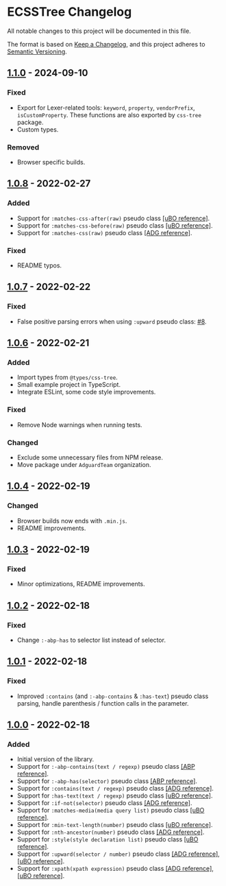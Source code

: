 <!-- markdownlint-disable MD024 -->
# ECSSTree Changelog

All notable changes to this project will be documented in this file.

The format is based on [Keep a Changelog][keepachangelog], and this project adheres to [Semantic Versioning][semver].

[keepachangelog]: https://keepachangelog.com/en/1.0.0/
[semver]: https://semver.org/spec/v2.0.0.html

## [1.1.0] - 2024-09-10

### Fixed

- Export for Lexer-related tools: `keyword`, `property`, `vendorPrefix`, `isCustomProperty`.
  These functions are also exported by `css-tree` package.
- Custom types.

### Removed

- Browser specific builds.

[1.1.0]: https://github.com/AdguardTeam/ecsstree/compare/v1.0.8...v1.1.0

## [1.0.8] - 2022-02-27

### Added

- Support for `:matches-css-after(raw)` pseudo class [[uBO reference]][matches-css-after-ubo].
- Support for `:matches-css-before(raw)` pseudo class [[uBO reference]][matches-css-before-ubo].
- Support for `:matches-css(raw)` pseudo class [[ADG reference]][matches-css-ubo].

### Fixed

- README typos.

[1.0.8]: https://github.com/AdguardTeam/ecsstree/compare/v1.0.7...v1.0.8
[matches-css-after-ubo]: https://github.com/gorhill/uBlock/wiki/Procedural-cosmetic-filters#subjectmatches-css-afterarg
[matches-css-before-ubo]: https://github.com/gorhill/uBlock/wiki/Procedural-cosmetic-filters#subjectmatches-css-beforearg
[matches-css-ubo]: https://github.com/gorhill/uBlock/wiki/Procedural-cosmetic-filters#subjectmatches-cssarg

## [1.0.7] - 2022-02-22

### Fixed

- False positive parsing errors when using `:upward` pseudo class: [#8].

[#8]: https://github.com/AdguardTeam/ecsstree/pull/8
[1.0.7]: https://github.com/AdguardTeam/ecsstree/compare/v1.0.6...v1.0.7

## [1.0.6] - 2022-02-21

### Added

- Import types from `@types/css-tree`.
- Small example project in TypeScript.
- Integrate ESLint, some code style improvements.

### Fixed

- Remove Node warnings when running tests.

### Changed

- Exclude some unnecessary files from NPM release.
- Move package under `AdguardTeam` organization.

[1.0.6]: https://github.com/AdguardTeam/ecsstree/compare/v1.0.5...v1.0.6

## [1.0.4] - 2022-02-19

### Changed

- Browser builds now ends with `.min.js`.
- README improvements.

[1.0.4]: https://github.com/AdguardTeam/ecsstree/compare/v1.0.3...v1.0.4

## [1.0.3] - 2022-02-19

### Fixed

- Minor optimizations, README improvements.

[1.0.3]: https://github.com/AdguardTeam/ecsstree/compare/v1.0.2...v1.0.3

## [1.0.2] - 2022-02-18

### Fixed

- Change `:-abp-has` to selector list instead of selector.

[1.0.2]: https://github.com/AdguardTeam/ecsstree/compare/v1.0.1...v1.0.2

## [1.0.1] - 2022-02-18

### Fixed

- Improved `:contains` (and `:-abp-contains` & `:has-text`) pseudo class parsing,
  handle parenthesis / function calls in the parameter.

[1.0.1]: https://github.com/AdguardTeam/ecsstree/compare/v1.0.0...v1.0.1

## [1.0.0] - 2022-02-18

### Added

- Initial version of the library.
- Support for `:-abp-contains(text / regexp)` pseudo class [[ABP reference]][abp-extcss].
- Support for `:-abp-has(selector)` pseudo class [[ABP reference]][abp-extcss].
- Support for `:contains(text / regexp)` pseudo class [[ADG reference]][contains-adg].
- Support for `:has-text(text / regexp)` pseudo class [[uBO reference]][has-text-ubo].
- Support for `:if-not(selector)` pseudo class [[ADG reference]][if-not-adg].
- Support for `:matches-media(media query list)` pseudo class [[uBO reference]][matches-media-ubo].
- Support for `:min-text-length(number)` pseudo class [[uBO reference]][min-text-length-ubo].
- Support for `:nth-ancestor(number)` pseudo class [[ADG reference]][nth-ancestor-adg].
- Support for `:style(style declaration list)` pseudo class [[uBO reference]][style-ubo].
- Support for `:upward(selector / number)` pseudo class [[ADG reference]][upward-adg], [[uBO reference]][upward-ubo].
- Support for `:xpath(xpath expression)` pseudo class [[ADG reference]][xpath-adg], [[uBO reference]][xpath-ubo].

[1.0.0]: https://github.com/AdguardTeam/ecsstree/releases/tag/v1.0.0
[abp-extcss]: https://help.adblockplus.org/hc/en-us/articles/360062733293#elemhide_css
[contains-adg]: https://github.com/AdguardTeam/ExtendedCss#extended-css-contains
[has-text-ubo]: https://github.com/gorhill/uBlock/wiki/Procedural-cosmetic-filters#subjecthas-textneedle
[if-not-adg]: https://github.com/AdguardTeam/ExtendedCss#extended-css-if-not
[matches-media-ubo]: https://github.com/gorhill/uBlock/wiki/Procedural-cosmetic-filters#subjectmatches-mediaarg
[min-text-length-ubo]: https://github.com/gorhill/uBlock/wiki/Procedural-cosmetic-filters#subjectmin-text-lengthn
[nth-ancestor-adg]: https://github.com/AdguardTeam/ExtendedCss#extended-css-nth-ancestor
[style-ubo]: https://github.com/gorhill/uBlock/wiki/Static-filter-syntax#subjectstylearg
[upward-adg]: https://github.com/AdguardTeam/ExtendedCss#extended-css-upward
[upward-ubo]: https://github.com/gorhill/uBlock/wiki/Procedural-cosmetic-filters#subjectupwardarg
[xpath-adg]: https://github.com/AdguardTeam/ExtendedCss#-pseudo-class-xpath
[xpath-ubo]: https://github.com/gorhill/uBlock/wiki/Procedural-cosmetic-filters#subjectxpatharg
